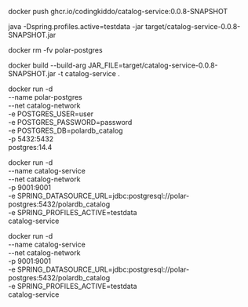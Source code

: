docker push ghcr.io/codingkiddo/catalog-service:0.0.8-SNAPSHOT


java -Dspring.profiles.active=testdata -jar target/catalog-service-0.0.8-SNAPSHOT.jar 


docker rm -fv polar-postgres

docker build --build-arg JAR_FILE=target/catalog-service-0.0.8-SNAPSHOT.jar -t catalog-service .


docker run -d \
--name polar-postgres \
--net catalog-network \
-e POSTGRES_USER=user \
-e POSTGRES_PASSWORD=password \
-e POSTGRES_DB=polardb_catalog \
-p 5432:5432 \
postgres:14.4


docker run -d \
--name catalog-service \
--net catalog-network \
-p 9001:9001 \
-e SPRING_DATASOURCE_URL=jdbc:postgresql://polar-postgres:5432/polardb_catalog \
-e SPRING_PROFILES_ACTIVE=testdata \
catalog-service

docker run -d \
--name catalog-service \
--net catalog-network \
-p 9001:9001 \
-e SPRING_DATASOURCE_URL=jdbc:postgresql://polar-postgres:5432/polardb_catalog \
-e SPRING_PROFILES_ACTIVE=testdata \
catalog-service